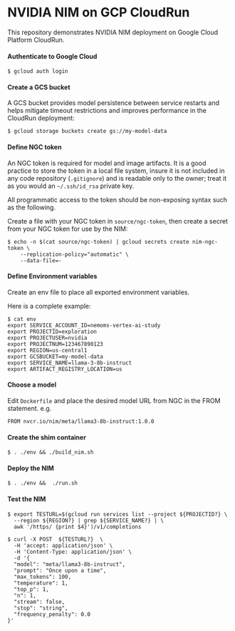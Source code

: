 # NVIDIA NIM on GCP CloudRun

This repository demonstrates NVIDIA NIM deployment on Google Cloud Platform CloudRun.

#### Authenticate to Google Cloud
```
$ gcloud auth login
```
#### Create a GCS bucket

A GCS bucket provides model persistence between service restarts and helps
mitigate timeout restrictions and improves performance in the CloudRun deployment:
```
$ gcloud storage buckets create gs://my-model-data
```
#### Define NGC token

An NGC token is required for model and image artifacts. It is a good practice to
store the token in a local file system, insure it is not included in any code repository (`.gitignore`) and
is readable only to the owner; treat it as you would an `~/.ssh/id_rsa` private key.

All programmatic access to the token should be non-exposing syntax such as the following.

Create a file with your NGC token in `source/ngc-token`, then
create a secret from your NGC token for use by the NIM:
```
$ echo -n $(cat source/ngc-token) | gcloud secrets create nim-ngc-token \
    --replication-policy="automatic" \
    --data-file=-
```
#### Define Environment variables

Create an env file to place all exported environment variables.

Here is a complete example:
```
$ cat env
export SERVICE_ACCOUNT_ID=nemoms-vertex-ai-study
export PROJECTID=exploration
export PROJECTUSER=nvidia
export PROJECTNUM=123467890123
export REGION=us-central1
export GCSBUCKET=my-model-data
export SERVICE_NAME=llama-3-8b-instruct
export ARTIFACT_REGISTRY_LOCATION=us
```
#### Choose a model

Edit `Dockerfile` and place the desired model URL from NGC in the FROM statement. e.g.
```
FROM nvcr.io/nim/meta/llama3-8b-instruct:1.0.0
```
#### Create the shim container
```
$ . ./env && ./build_nim.sh
```

#### Deploy the NIM
```
$ . ./env &&  ./run.sh 
```

#### Test the NIM
```
$ export TESTURL=$(gcloud run services list --project ${PROJECTID?} \
  --region ${REGION?} | grep ${SERVICE_NAME?} | \
  awk '/https/ {print $4}')/v1/completions

$ curl -X POST  ${TESTURL?}  \
  -H 'accept: application/json' \
  -H 'Content-Type: application/json' \
  -d '{
  "model": "meta/llama3-8b-instruct",
  "prompt": "Once upon a time",
  "max_tokens": 100,
  "temperature": 1,
  "top_p": 1,
  "n": 1,
  "stream": false,
  "stop": "string",
  "frequency_penalty": 0.0
}'
```

